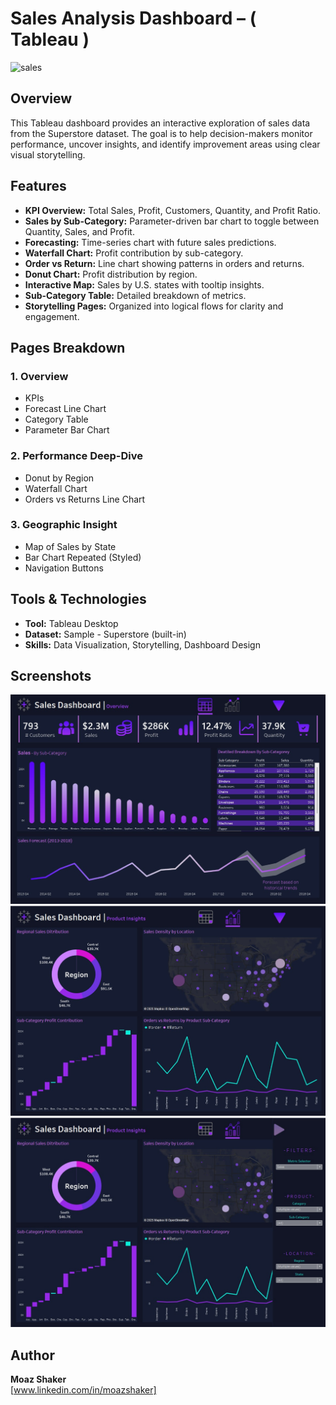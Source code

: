 # Sales Analysis Dashboard – ( Tableau )

![sales](https://techbullion.com/wp-content/uploads/2024/10/Selling-B2B-using-Adobe-Commerce.jpg)

## Overview
This Tableau dashboard provides an interactive exploration of sales data from the Superstore dataset. The goal is to help decision-makers monitor performance, uncover insights, and identify improvement areas using clear visual storytelling.

## Features
- **KPI Overview:** Total Sales, Profit, Customers, Quantity, and Profit Ratio.
- **Sales by Sub-Category:** Parameter-driven bar chart to toggle between Quantity, Sales, and Profit.
- **Forecasting:** Time-series chart with future sales predictions.
- **Waterfall Chart:** Profit contribution by sub-category.
- **Order vs Return:** Line chart showing patterns in orders and returns.
- **Donut Chart:** Profit distribution by region.
- **Interactive Map:** Sales by U.S. states with tooltip insights.
- **Sub-Category Table:** Detailed breakdown of metrics.
- **Storytelling Pages:** Organized into logical flows for clarity and engagement.

## Pages Breakdown
### 1. **Overview**
- KPIs
- Forecast Line Chart
- Category Table
- Parameter Bar Chart

### 2. **Performance Deep-Dive**
- Donut by Region
- Waterfall Chart
- Orders vs Returns Line Chart

### 3. **Geographic Insight**
- Map of Sales by State
- Bar Chart Repeated (Styled)
- Navigation Buttons

## Tools & Technologies
- **Tool:** Tableau Desktop
- **Dataset:** Sample - Superstore (built-in)
- **Skills:** Data Visualization, Storytelling, Dashboard Design


## Screenshots
![Dashboard 2](Product_Insights.jpg)
![Dashboard 1](Overview.jpg)  
![Dashboard 2.1](Filters.jpg)

## Author
**Moaz Shaker**  
[www.linkedin.com/in/moazshaker] 

